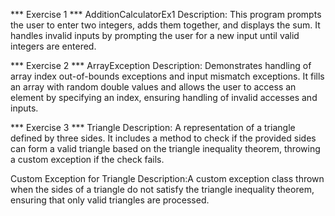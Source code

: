 *** Exercise 1 ***
AdditionCalculatorEx1
Description: This program prompts the user to enter two integers, adds them together, and displays the sum. It handles 
invalid inputs by prompting the user for a new input until valid integers are entered.

*** Exercise 2 ***
ArrayException
Description: Demonstrates handling of array index out-of-bounds exceptions and input mismatch exceptions. It fills an array 
with random double values and allows the user to access an element by specifying an index, ensuring handling of invalid 
accesses and inputs.

*** Exercise 3 ***
Triangle
Description: A representation of a triangle defined by three sides. It includes a method to check if the provided sides can
form a valid triangle based on the triangle inequality theorem, throwing a custom exception if the check fails.

Custom Exception for Triangle
Description:A custom exception class thrown when the sides of a triangle do not satisfy the triangle inequality theorem,
ensuring that only valid triangles are processed.
